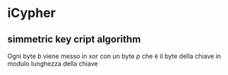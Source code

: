 # iCypher
## simmetric key cript algorithm


Ogni byte _b_ viene messo in xor con un byte _p_ che è il byte della chiave in modulo 
lunghezza della chiave

